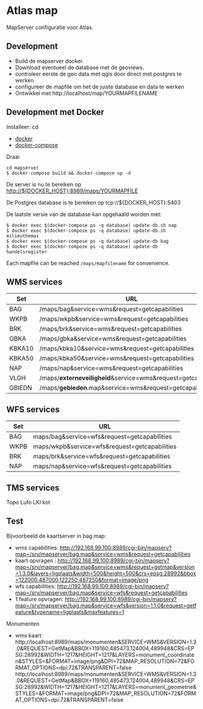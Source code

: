 Atlas map
=========

MapServer configuratie voor Atlas.


Development
-----------

* Build de mapserver docker.
* Download eventueel de database met de geoviews.
* controleer eerste de geo data met qgis door direct met postgres te werken
* configureer de mapfile om het de juiste database en data te werken
* Ontwikkel met http://localhost/map/YOURMAPFILENAME


Development met Docker
----------------------

Installeer:
cd 
* [docker](https://docs.docker.com/index.html)
* [docker-compose](https://docs.docker.com/compose/install/)

Draai


    cd mapserver
    $ docker-compose build && docker-compose up -d

De server is nu te bereiken op <http://${DOCKER_HOST}:8989/maps/YOURMAPFILE>

De Postgres database is te bereiken op tcp://${DOCKER_HOST}:5403

De laatste versie van de database kan opgehaald worden met:

	$ docker exec $(docker-compose ps -q database) update-db.sh nap
	$ docker exec $(docker-compose ps -q database) update-db.sh milieuthemas
	$ docker exec $(docker-compose ps -q database) update-db bag
	$ docker exec $(docker-compose ps -q database) update-db handelsregister
	
	
Each mapfile can be reached `/maps/mapfilename` for convenience.

	
WMS services
------------

| Set    | URL                                                                                                            |
| ------ | ---------------------------------------------------------------------------------------------------------------|
| BAG    | /maps/bag&service=wms&request=getcapabilities      |
| WKPB   | /maps/wkpb&service=wms&request=getcapabilities     |
| BRK    | /maps/brk&service=wms&request=getcapabilities      |
| GBKA   | /maps/gbka&service=wms&request=getcapabilities     |
| KBKA10 | /maps/kbka10&service=wms&request=getcapabilities   |
| KBKA50 | /maps/kbka50&service=wms&request=getcapabilities   |
| NAP    | /maps/nap&service=wms&request=getcapabilities      |
| VLGH   | /maps/**externeveiligheid**&service=wms&request=getcapabilities                                |
| GBIEDN | /maps/**gebieden**.map&service=wms&request=getcapabilities                                         |


WFS services
------------

| Set    | URL                                                                                                          |
| ------ | ------------------------------------------------------------------------------------------------------------ |
| BAG    | maps/bag&service=wfs&request=getcapabilities    |
| WKPB   | maps/wkpb&service=wfs&request=getcapabilities   |
| BRK    | maps/brk&service=wfs&request=getcapabilities    |
| NAP    | maps/nap&service=wfs&request=getcapabilities    |


TMS services
------------
Topo
Lufo
LKI kot



Test
----

Bijvoorbeeld de kaartserver in bag.map:

* wms capabilities:   <http://192.168.99.100:8989/cgi-bin/mapserv?map=/srv/mapserver/bag.map&service=wms&request=getcapabilities>
* kaart opvragen :    <http://192.168.99.100:8989/cgi-bin/mapserv?map=/srv/mapserver/bag.map&service=wms&request=getmap&version=1.3.0&layers=ligplaats&width=500&height=500&crs=epsg:28992&bbox=122000,487000,122250,487250&format=image/png>
* wfs capabilities:   <http://192.168.99.100:8989/cgi-bin/mapserv?map=/srv/mapserver/bag.map&service=wfs&request=getcapabilities>
* 1 feature opvragen: <http://192.168.99.100:8989/cgi-bin/mapserv?map=/srv/mapserver/bag.map&service=wfs&version=1.1.0&request=getfeature&typename=ligplaats&maxfeatures=1>

Monumenten
* wms kaart:
http://localhost:8989/maps/monumenten&SERVICE=WMS&VERSION=1.3.0&REQUEST=GetMap&BBOX=119160,485473,124004,489948&CRS=EPSG:28992&WIDTH=1217&HEIGHT=1217&LAYERS=monument_coordinaten&STYLES=&FORMAT=image/png&DPI=72&MAP_RESOLUTION=72&FORMAT_OPTIONS=dpi:72&TRANSPARENT=false
http://localhost:8989/maps/monumenten&SERVICE=WMS&VERSION=1.3.0&REQUEST=GetMap&BBOX=119160,485473,124004,489948&CRS=EPSG:28992&WIDTH=1217&HEIGHT=1217&LAYERS=monument_geometrie&STYLES=&FORMAT=image/png&DPI=72&MAP_RESOLUTION=72&FORMAT_OPTIONS=dpi:72&TRANSPARENT=false
